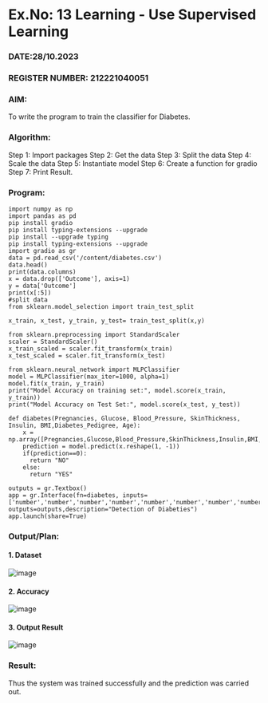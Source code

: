 # Ex.No: 13 Learning - Use Supervised Learning
### DATE:28/10.2023
### REGISTER NUMBER: 212221040051
### AIM: 
To write the program to train the classifier for Diabetes.
###  Algorithm:
Step 1: Import packages
Step 2: Get the data
Step 3: Split the data
Step 4: Scale the data
Step 5: Instantiate model
Step 6: Create a function for gradio
Step 7: Print Result. <br>
### Program:
```
import numpy as np
import pandas as pd
pip install gradio
pip install typing-extensions --upgrade
pip install --upgrade typing
pip install typing-extensions --upgrade
import gradio as gr
data = pd.read_csv('/content/diabetes.csv')
data.head()
print(data.columns)
x = data.drop(['Outcome'], axis=1)
y = data['Outcome']
print(x[:5])
#split data
from sklearn.model_selection import train_test_split

x_train, x_test, y_train, y_test= train_test_split(x,y)

from sklearn.preprocessing import StandardScaler
scaler = StandardScaler()
x_train_scaled = scaler.fit_transform(x_train)
x_test_scaled = scaler.fit_transform(x_test)

from sklearn.neural_network import MLPClassifier
model = MLPClassifier(max_iter=1000, alpha=1)
model.fit(x_train, y_train)
print("Model Accuracy on training set:", model.score(x_train, y_train))
print("Model Accuracy on Test Set:", model.score(x_test, y_test))

def diabetes(Pregnancies, Glucose, Blood_Pressure, SkinThickness, Insulin, BMI,Diabetes_Pedigree, Age):
    x = np.array([Pregnancies,Glucose,Blood_Pressure,SkinThickness,Insulin,BMI,Diabetes_Pedigree,Age])
    prediction = model.predict(x.reshape(1, -1))
    if(prediction==0):
      return "NO"
    else:
      return "YES"

outputs = gr.Textbox()
app = gr.Interface(fn=diabetes, inputs=['number','number','number','number','number','number','number','number'], outputs=outputs,description="Detection of Diabeties")
app.launch(share=True)
```
### Output/Plan:

#### 1. Dataset

![image](https://github.com/HariHaranLK/AI_Lab_2023-24/assets/132996089/4d3e6867-bdb8-425a-a1c6-05360dd6c45b)

#### 2. Accuracy

![image](https://github.com/HariHaranLK/AI_Lab_2023-24/assets/132996089/7b674df6-92ea-4656-8943-4128baccf034)

#### 3. Output Result

![image](https://github.com/HariHaranLK/AI_Lab_2023-24/assets/132996089/81314b1b-f825-4022-b8a4-05c4a19ca01f)

### Result:
Thus the system was trained successfully and the prediction was carried out.

